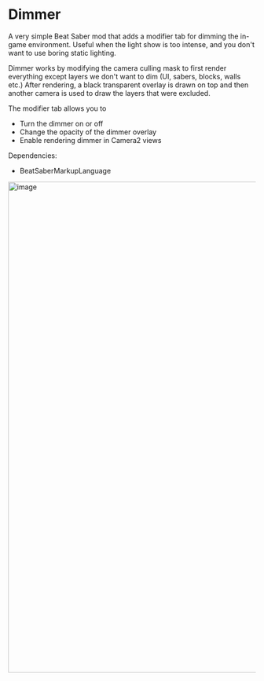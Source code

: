 # Dimmer

A very simple Beat Saber mod that adds a modifier tab for dimming the in-game environment. Useful when the light show is too intense, and you don't want to use boring static lighting.

Dimmer works by modifying the camera culling mask to first render everything except layers we don't want to dim (UI, sabers, blocks, walls etc.) After rendering, a black transparent overlay is drawn on top and then another camera is used to draw the layers that were excluded.

The modifier tab allows you to
- Turn the dimmer on or off
- Change the opacity of the dimmer overlay
- Enable rendering dimmer in Camera2 views

Dependencies:
- BeatSaberMarkupLanguage
  
<img width="1000" alt="image" src="https://github.com/user-attachments/assets/8e060fb4-fda1-4d52-bef4-1e4cc00a5c96" />

